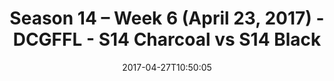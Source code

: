 ---
title: Season 14 – Week 6 (April 23, 2017) - DCGFFL - S14 Charcoal vs S14 Black
teams-score:
- team: _teams/s14-charcoal.md
  score: 13
- team: _teams/s14-black.md
  score: 18
mvp: Payne, Jordan
game-ball: Honberg, Beck
season: 14
week: 6
date: '2017-04-27T10:50:05'
pageid: season-14-week-6-april-23-2017-5093-vs-5091
---